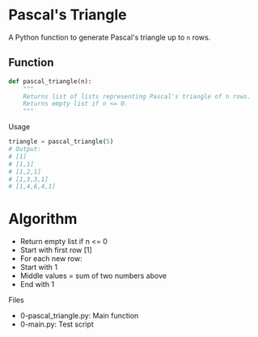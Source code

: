 # Pascal's Triangle

A Python function to generate Pascal's triangle up to `n` rows.

## Function

```python
def pascal_triangle(n):
    """
    Returns list of lists representing Pascal's triangle of n rows.
    Returns empty list if n <= 0.
    """
```

 Usage

```python
triangle = pascal_triangle(5)
# Output:
# [1]
# [1,1]
# [1,2,1]
# [1,3,3,1]
# [1,4,6,4,1]
```

# Algorithm

- Return empty list if n <= 0
- Start with first row [1]
- For each new row:
- Start with 1
- Middle values = sum of two numbers above
- End with 1
  
Files
- 0-pascal_triangle.py: Main function
- 0-main.py: Test script
